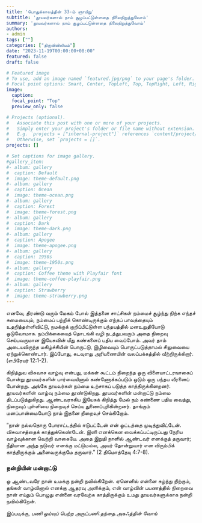 ```yaml
---
title: 'பொதுக்காலத்தின் 33-ம் ஞாயிறு'
subtitle: 'தூயவர்களால் நாம் சூழப்பட்டுள்ளதை நிலைநிறுத்துவோம்'
summary: 'தூயவர்களால் நாம் சூழப்பட்டுள்ளதை நிலைநிறுத்துவோம்'
authors:
- admin
tags: [""]
categories: ["திருவிவிலியம்"]
date: "2023-11-19T00:00:00+08:00"
featured: false
draft: false

# Featured image
# To use, add an image named `featured.jpg/png` to your page's folder.
# Focal point options: Smart, Center, TopLeft, Top, TopRight, Left, Right, BottomLeft, Bottom, BottomRight
image:
  caption:
  focal_point: "Top"
  preview_only: false

# Projects (optional).
#   Associate this post with one or more of your projects.
#   Simply enter your project's folder or file name without extension.
#   E.g. `projects = ["internal-project"]` references `content/project/deep-learning/index.md`.
#   Otherwise, set `projects = []`.
projects: []

# Set captions for image gallery.
#gallery_item:
#- album: gallery
#  caption: Default
#  image: theme-default.png
#- album: gallery
#  caption: Ocean
#  image: theme-ocean.png
#- album: gallery
#  caption: Forest
#  image: theme-forest.png
#- album: gallery
#  caption: Dark
#  image: theme-dark.png
#- album: gallery
#  caption: Apogee
#  image: theme-apogee.png
#- album: gallery
#  caption: 1950s
#  image: theme-1950s.png
#- album: gallery
#  caption: Coffee theme with Playfair font
#  image: theme-coffee-playfair.png
#- album: gallery
#  caption: Strawberry
#  image: theme-strawberry.png
---
```

எனவே, திரண்டு வரும் மேகம் போல் இத்தனை சாட்சிகள் நம்மைச் சூழ்ந்து நிற்க எந்தச் சுமையையும், நம்மைப் பற்றிக் கொண்டிருக்கும் எந்தப் பாவத்தையும் உதறித்தள்ளிவிட்டு, நமக்குக் குறிப்பிட்டுள்ள பந்தயத்தில் மனஉறுதியோடு ஓடுவோமாக.
நம்பிக்கையைத் தொடங்கி வழி நடத்துபவரும் அதை நிறைவு செய்பவருமான இயேசுவின் மீது கண்களைப் பதிய வைப்போம். அவர் தாம் அடையவிருந்த மகிழ்ச்சியின் பொருட்டு, இழிவையும் பொருட்படுத்தாமல் சிலுவையை ஏற்றுக்கொண்டார். இப்போது, கடவுளது அரியணையின் வலப்பக்கத்தில் வீற்றிருக்கிறார். (எபிரேயர் 12:1-2).

கிறித்துவ விசுவாச வாழ்வு என்பது, மக்கள் கூட்டம் நிறைந்த ஒரு விளையாட்டரஙாகைப் போன்று தூயவர்களின் பார்வையினால் கண்ணோக்கப்படும் ஓடும் ஒரு பந்தய வீரனைப் போன்றது. அங்கே தூயவர்கள் நம்மை உற்சாகப் படுத்த காத்திருக்கினறனர். தூயவர்களின் வாழ்வு நம்மை தூண்டுகிறது. தூயவர்களின் மன்றாட்டு நம்மை திடப்படுத்துகிறது. ஆண்டவராகிய இயேசுக் கிறித்து மேல் நம் கண்ணை பதிய வைத்து, நிறைவுப் புள்ளியை நிறைவுச் செய்ய துணைப்புரிகின்றனர். தாங்கும் மனப்பான்மையோடு நாம் இதனை நிறைவுச் செய்கிறோம்.

“நான் நல்லதொரு போராட்டத்தில் ஈடுபட்டேன் என் ஓட்டத்தை முடித்துவிட்டேன். விசுவாசத்தைக் காத்துக்கெண்டேன். இனி எனக்கென வைக்கப்பட்டிருப்பது நேரிய வாழ்வுக்கான வெற்றி வாகையே. அதை இறுதி நாளில் ஆண்டவர் எனக்குத் தருவார்; நீதியான அந்த நடுவர் எனக்கு மட்டுமல்ல, அவர் தோன்றுவார் என விரும்பிக் காத்திருக்கும் அனைவருக்குமே தருவார்.” (2 திமொத்தேயு 4:7-8).

### நன்றியின் மன்றாட்டு
ஓ ஆண்டவரே
நான் உமக்கு நன்றி நவில்கிறேன்.
ஏனெனில் என்னை சுழ்ந்து நிற்கும்,
தங்கள் வாழ்வினால் எனக்கு ஆதரவு அளிக்கும்,
என் வாழ்வின் பயணத்தில்
நிறைவை நான் எய்தும் பொழுது
என்னை வரவேற்க காத்திருக்கும்
உமது தூயவர்களுக்காக நன்றி நவில்கிறேன்.


இப்படிக்கு,
_பணி ஓய்வுப் பெற்ற அருட்பணி.தந்தை.அகஃத்தின் வோங்_